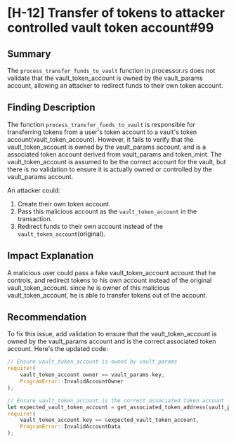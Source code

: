 # [H-12] Transfer of tokens to attacker controlled vault token account#99

## Summary
The `process_transfer_funds_to_vault` function in processor.rs does not validate that the vault_token_account is owned by the vault_params account, allowing an attacker to redirect funds to their own token account.

## Finding Description
The function `process_transfer_funds_to_vault` is responsible for transferring tokens from a user's token account to a vault's token account(vault_token_account). However, it fails to verify that the vault_token_account is owned by the vault_params account. and is a associated token account derived from vault_params and token_mint. The vault_token_account is assumed to be the correct account for the vault, but there is no validation to ensure it is actually owned or controlled by the vault_params account.

An attacker could:

1. Create their own token account.
2. Pass this malicious account as the `vault_token_account` in the transaction.
3. Redirect funds to their own account instead of the `vault_token_account`(original).

## Impact Explanation
A malicious user could pass a fake vault_token_account account that he controls, and redirect tokens to his own account instead of the original vault_token_account. since he is owner of this malicious vault_token_account, he is able to transfer tokens out of the account.

## Recommendation
To fix this issue, add validation to ensure that the vault_token_account is owned by the vault_params account and is the correct associated token account. Here's the updated code:

```rust
// Ensure vault_token_account is owned by vault_params
require!(
    vault_token_account.owner == vault_params.key,
    ProgramError::InvalidAccountOwner
);

// Ensure vault_token_account is the correct associated token account
let expected_vault_token_account = get_associated_token_address(vault_params.key, token_mint.key);
require!(
    vault_token_account.key == &expected_vault_token_account,
    ProgramError::InvalidAccountData
);